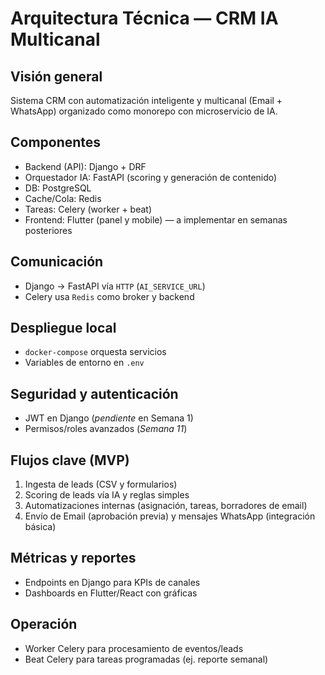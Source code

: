 # Arquitectura Técnica — CRM IA Multicanal

## Visión general
Sistema CRM con automatización inteligente y multicanal (Email + WhatsApp) organizado como monorepo con microservicio de IA.

## Componentes
- Backend (API): Django + DRF
- Orquestador IA: FastAPI (scoring y generación de contenido)
- DB: PostgreSQL
- Cache/Cola: Redis
- Tareas: Celery (worker + beat)
- Frontend: Flutter (panel y mobile) — a implementar en semanas posteriores

## Comunicación
- Django → FastAPI vía `HTTP` (`AI_SERVICE_URL`)
- Celery usa `Redis` como broker y backend

## Despliegue local
- `docker-compose` orquesta servicios
- Variables de entorno en `.env`

## Seguridad y autenticación
- JWT en Django (*pendiente* en Semana 1)
- Permisos/roles avanzados (*Semana 11*)

## Flujos clave (MVP)
1. Ingesta de leads (CSV y formularios)
2. Scoring de leads vía IA y reglas simples
3. Automatizaciones internas (asignación, tareas, borradores de email)
4. Envío de Email (aprobación previa) y mensajes WhatsApp (integración básica)

## Métricas y reportes
- Endpoints en Django para KPIs de canales
- Dashboards en Flutter/React con gráficas

## Operación
- Worker Celery para procesamiento de eventos/leads
- Beat Celery para tareas programadas (ej. reporte semanal)